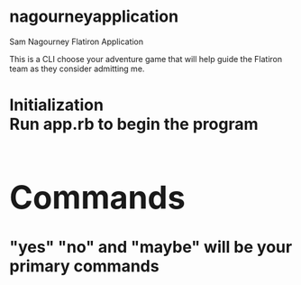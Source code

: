 # nagourneyapplication
Sam Nagourney Flatiron Application

This is a CLI choose your adventure game that will help guide the Flatiron team as they consider admitting me.

<h1> Initialization<h/1>
<br>
Run app.rb to begin the program

<h1>Commands</h1>

"yes" "no" and "maybe" will be your primary commands
